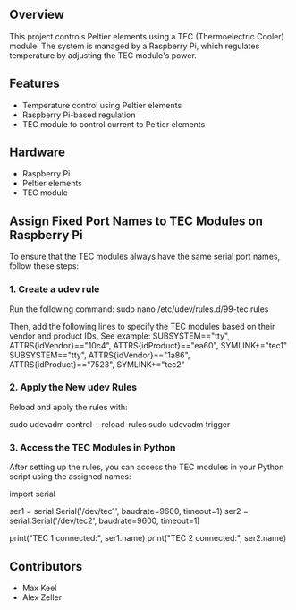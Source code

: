 ## Overview
This project controls Peltier elements using a TEC (Thermoelectric Cooler) module. The system is managed by a Raspberry Pi, which regulates temperature by adjusting the TEC module's power.

## Features
- Temperature control using Peltier elements
- Raspberry Pi-based regulation
- TEC module to control current to Peltier elements

## Hardware
- Raspberry Pi
- Peltier elements
- TEC module

## Assign Fixed Port Names to TEC Modules on Raspberry Pi
To ensure that the TEC modules always have the same serial port names, follow these steps:

### 1. Create a udev rule
Run the following command:
sudo nano /etc/udev/rules.d/99-tec.rules

Then, add the following lines to specify the TEC modules based on their vendor and product IDs. See example:
SUBSYSTEM=="tty", ATTRS{idVendor}=="10c4", ATTRS{idProduct}=="ea60", SYMLINK+="tec1"
SUBSYSTEM=="tty", ATTRS{idVendor}=="1a86", ATTRS{idProduct}=="7523", SYMLINK+="tec2"

### 2. Apply the New udev Rules
Reload and apply the rules with:

sudo udevadm control --reload-rules 
sudo udevadm trigger


### 3. Access the TEC Modules in Python
After setting up the rules, you can access the TEC modules in your Python script using the assigned names:

import serial

ser1 = serial.Serial('/dev/tec1', baudrate=9600, timeout=1) 
ser2 = serial.Serial('/dev/tec2', baudrate=9600, timeout=1)

print("TEC 1 connected:", ser1.name) print("TEC 2 connected:", ser2.name)


## Contributors
- Max Keel
- Alex Zeller